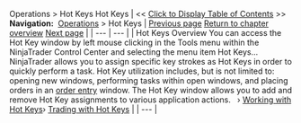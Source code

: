 ﻿
Operations \> Hot Keys
Hot Keys
| \<\< [Click to Display Table of Contents](hot_key_manager.md) \>\> **Navigation:**     [Operations](operations-1.md) \> Hot Keys | [Previous page](download-1.md) [Return to chapter overview](operations-1.md) [Next page](working_with_hot_keys-1.md) |
| --- | --- |
| Hot Keys Overview You can access the Hot Key window by left mouse clicking in the Tools menu within the NinjaTrader Control Center and selecting the menu item Hot Keys...   NinjaTrader allows you to assign specific key strokes as Hot Keys in order to quickly perform a task. Hot Key utilization includes, but is not limited to: opening new windows, performing tasks within open windows, and placing orders in an [order entry](order_entry-1.md) window. The Hot Key window allows you to add and remove Hot Key assignments to various application actions.   › [Working with Hot Keys](working_with_hot_keys-1.md)› [Trading with Hot Keys](trading_with_hot_keys-1.md) |
| --- |

